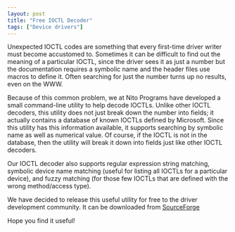 ```yaml
---
layout: post
title: "Free IOCTL Decoder"
tags: ["Device drivers"]
---
```



Unexpected IOCTL codes are something that every first-time driver writer must become accustomed to. Sometimes it can be difficult to find out the meaning of a particular IOCTL, since the driver sees it as just a number but the documentation requires a symbolic name and the header files use macros to define it. Often searching for just the number turns up no results, even on the WWW.





Because of this common problem, we at Nito Programs have developed a small command-line utility to help decode IOCTLs. Unlike other IOCTL decoders, this utility does not just break down the number into fields; it actually contains a database of known IOCTLs defined by Microsoft. Since this utility has this information available, it supports searching by symbolic name as well as numerical value. Of course, if the IOCTL is not in the database, then the utility will break it down into fields just like other IOCTL decoders.





Our IOCTL decoder also supports regular expression string matching, symbolic device name matching (useful for listing all IOCTLs for a particular device), and fuzzy matching (for those few IOCTLs that are defined with the wrong method/access type).





We have decided to release this useful utility for free to the driver development community. It can be downloaded from 
[SourceForge](http://sourceforge.net/project/showfiles.php?group_id=213700&package_id=279739)





Hope you find it useful!


